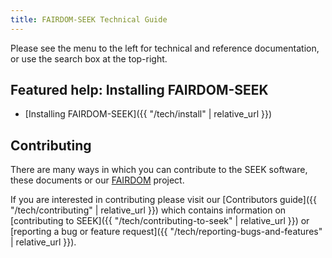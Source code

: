 ```yaml
---
title: FAIRDOM-SEEK Technical Guide
---
```


Please see the menu to the left for technical and reference documentation, or use the search box at the top-right.

## Featured help: Installing FAIRDOM-SEEK

- [Installing FAIRDOM-SEEK]({{ "/tech/install" | relative_url }})


## Contributing

There are many ways in which you can contribute to the SEEK software, these documents or our [FAIRDOM](https://fair-dom.org) project.

If you are interested in contributing please visit our [Contributors guide]({{ "/tech/contributing" | relative_url }}) which contains information on [contributing to SEEK]({{ "/tech/contributing-to-seek" | relative_url }}) or [reporting a bug or feature request]({{ "/tech/reporting-bugs-and-features" | relative_url }}).


